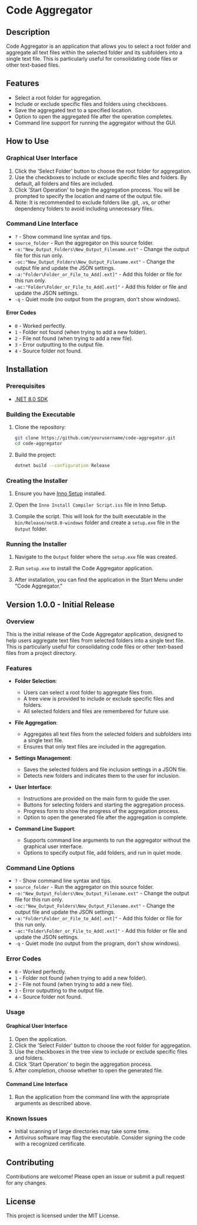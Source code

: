 # Code Aggregator

## Description

Code Aggregator is an application that allows you to select a root folder and aggregate all text files within the selected folder and its subfolders into a single text file. This is particularly useful for consolidating code files or other text-based files.

## Features

- Select a root folder for aggregation.
- Include or exclude specific files and folders using checkboxes.
- Save the aggregated text to a specified location.
- Option to open the aggregated file after the operation completes.
- Command line support for running the aggregator without the GUI.

## How to Use

### Graphical User Interface

1. Click the 'Select Folder' button to choose the root folder for aggregation.
2. Use the checkboxes to include or exclude specific files and folders. By default, all folders and files are included.
3. Click 'Start Operation' to begin the aggregation process. You will be prompted to specify the location and name of the output file.
4. Note: It is recommended to exclude folders like .git, .vs, or other dependency folders to avoid including unnecessary files.

### Command Line Interface

- `?` - Show command line syntax and tips.
- `source_folder` - Run the aggregator on this source folder.
- `-o:"New_Output_Folders\New_Output_Filename.ext"` - Change the output file for this run only.
- `-oc:"New_Output_Folders\New_Output_Filename.ext"` - Change the output file and update the JSON settings.
- `-a:"Folder\Folder_or_File_to_Add[.ext]"` - Add this folder or file for this run only.
- `-ac:"Folder\Folder_or_File_to_Add[.ext]"` - Add this folder or file and update the JSON settings.
- `-q` - Quiet mode (no output from the program, don't show windows).

#### Error Codes

- `0` - Worked perfectly.
- `1` - Folder not found (when trying to add a new folder).
- `2` - File not found (when trying to add a new file).
- `3` - Error outputting to the output file.
- `4` - Source folder not found.

## Installation

### Prerequisites

- [.NET 8.0 SDK](https://dotnet.microsoft.com/download/dotnet/8.0)

### Building the Executable

1. Clone the repository:

    ```sh
    git clone https://github.com/yourusername/code-aggregator.git
    cd code-aggregator
    ```

2. Build the project:

    ```sh
    dotnet build --configuration Release
    ```

### Creating the Installer

1. Ensure you have [Inno Setup](https://jrsoftware.org/isinfo.php) installed.

2. Open the `Inno Install Compiler Script.iss` file in Inno Setup.

3. Compile the script. This will look for the built executable in the `bin/Release/net8.0-windows` folder and create a `setup.exe` file in the `Output` folder.

### Running the Installer

1. Navigate to the `Output` folder where the `setup.exe` file was created.

2. Run `setup.exe` to install the Code Aggregator application.

3. After installation, you can find the application in the Start Menu under "Code Aggregator."

## Version 1.0.0 - Initial Release

### Overview

This is the initial release of the Code Aggregator application, designed to help users aggregate text files from selected folders into a single text file. This is particularly useful for consolidating code files or other text-based files from a project directory.

### Features

- **Folder Selection**: 
  - Users can select a root folder to aggregate files from.
  - A tree view is provided to include or exclude specific files and folders.
  - All selected folders and files are remembered for future use.
  
- **File Aggregation**:
  - Aggregates all text files from the selected folders and subfolders into a single text file.
  - Ensures that only text files are included in the aggregation.
  
- **Settings Management**:
  - Saves the selected folders and file inclusion settings in a JSON file.
  - Detects new folders and indicates them to the user for inclusion.
  
- **User Interface**:
  - Instructions are provided on the main form to guide the user.
  - Buttons for selecting folders and starting the aggregation process.
  - Progress form to show the progress of the aggregation process.
  - Option to open the generated file after the aggregation is complete.

- **Command Line Support**:
  - Supports command line arguments to run the aggregator without the graphical user interface.
  - Options to specify output file, add folders, and run in quiet mode.

### Command Line Options

- `?` - Show command line syntax and tips.
- `source_folder` - Run the aggregator on this source folder.
- `-o:"New_Output_Folders\New_Output_Filename.ext"` - Change the output file for this run only.
- `-oc:"New_Output_Folders\New_Output_Filename.ext"` - Change the output file and update the JSON settings.
- `-a:"Folder\Folder_or_File_to_Add[.ext]"` - Add this folder or file for this run only.
- `-ac:"Folder\Folder_or_File_to_Add[.ext]"` - Add this folder or file and update the JSON settings.
- `-q` - Quiet mode (no output from the program, don't show windows).

### Error Codes

- `0` - Worked perfectly.
- `1` - Folder not found (when trying to add a new folder).
- `2` - File not found (when trying to add a new file).
- `3` - Error outputting to the output file.
- `4` - Source folder not found.

### Usage

#### Graphical User Interface

1. Open the application.
2. Click the 'Select Folder' button to choose the root folder for aggregation.
3. Use the checkboxes in the tree view to include or exclude specific files and folders.
4. Click 'Start Operation' to begin the aggregation process.
5. After completion, choose whether to open the generated file.

#### Command Line Interface

1. Run the application from the command line with the appropriate arguments as described above.

### Known Issues

- Initial scanning of large directories may take some time.
- Antivirus software may flag the executable. Consider signing the code with a recognized certificate.

## Contributing

Contributions are welcome! Please open an issue or submit a pull request for any changes.

## License

This project is licensed under the MIT License.
